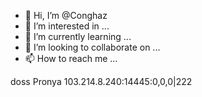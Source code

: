 - 👋 Hi, I’m @Conghaz
- 👀 I’m interested in ...
- 🌱 I’m currently learning ...
- 💞️ I’m looking to collaborate on ...
- 📫 How to reach me ...

<!---
Conghaz/Conghaz is a ✨ special ✨ repository because its `README.md` (this file) appears on your GitHub profile.
You can click the Preview link to take a look at your changes.
--->
doss Pronya
103.214.8.240:14445:0,0,0|222 
